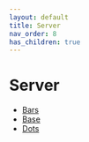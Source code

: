 ```yaml
---
layout: default
title: Server
nav_order: 8
has_children: true
---
```

# Server
- [Bars](bars/)
- [Base](base/)
- [Dots](dots/)
